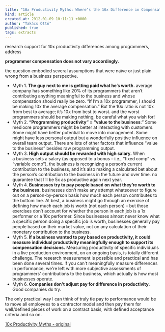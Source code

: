 ```yaml
---
title: "10x Productivity Myths: Where’s the 10x Difference in Compensation? - Steve McConnell"
kind: article
created_at: 2012-01-09 10:11:11 +0000
author: "Takács Ottó"
published: true
tags: extracts
---
```

research support for 10x productivity differences among programmers,
address

__programmer compensation does not vary accordingly.__

the question embodied several assumptions that were naïve or just plain wrong from a business perspective.

- Myth 1. __The guy next to me is getting paid what he’s worth.__
average company has something like 20% of its programmers that aren’t contributing anything meaningful to the business and whose compensation should really be zero.
“If I’m a 10x programmer, I should be making 10x the average compensation.” But the 10x ratio is not 10x from best to average; it’s 10x from best to worst.
and the worst programmers should be making nothing, be careful what you wish for!
- Myth 2. __“Programming productivity” = “value to the business.”__
Some mediocre programmers might be better at interacting with customers. Some might have better potential to move into management. Some might have less personal output but a wonderfully positive influence on overall team output. There are lots of other factors that influence “value to the business” besides raw programming output. 
- Myth 3. __High output should be rewarded with high salary.__
When a business sets a salary (as opposed to a bonus – i.e., “fixed comp” vs. “variable comp”), the business is recognizing a person’s current contribution to the business, and it’s also making a calculated bet about the person’s contribution to the business in the future and over time.
no guarantee that I’ll be 5x as productive again next year.
- Myth 4. __Businesses try to pay people based on what they’re worth to the business.__
businesses don’t make any attempt whatsoever to figure out on a person-​by-​person basis how much each person contributes to the bottom line. At best, a business might go through an exercise of defining how much each job is worth (not each person) – but those exercises don’t account for whether the person in each job is a 1x performer or a 10x performer.
Since businesses almost never know what a specific person doing a specific job is worth, businesses generally pay people based on their market value, not on any calculation of their monetary contribution to the business.
- Myth 5. __If a business wanted to pay based on productivity, it could measure individual productivity meaningfully enough to support its compensation decisions.__
Measuring productivity of specific individuals in a live production environment, on an ongoing basis, is totally different challenge. The research measurement is possible and practical and has been done several times. If you can't meaningfully measure differences in performance, we're left with more subjective assessments of programmers' contributions to the business, which actually is how most businesses operate.
- Myth 6. __Companies don't adjust pay for difference in productivity.__ Good companies do try.

The only practical way I can think of truly tie pay to performance would be to move all employees to a contractor model and then pay them for well/defined pieces of work on a contract basis, with defined acceptance criteria and so on.


[10x Productivity Myths - original](http://blogs.construx.com/blogs/stevemcc/archive/2011/01/22/10x-productivity-myths-where-s-the-10x-difference-in-compensation.aspx)

<!--break-->

<div class='old-comments'></div>